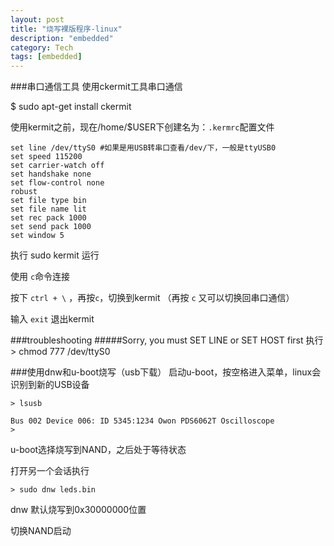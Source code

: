 ```yaml
---
layout: post
title: "烧写裸版程序-linux"
description: "embedded"
category: Tech
tags: [embedded]
---
```



###串口通信工具
使用ckermit工具串口通信

$ sudo apt-get install ckermit

使用kermit之前，现在/home/$USER下创建名为：`.kermrc`配置文件

```
set line /dev/ttyS0 #如果是用USB转串口查看/dev/下，一般是ttyUSB0
set speed 115200
set carrier-watch off
set handshake none
set flow-control none
robust
set file type bin
set file name lit
set rec pack 1000
set send pack 1000
set window 5
```

执行 sudo kermit 运行

使用 `c`命令连接

按下 `ctrl + \` ，再按`c`，切换到kermit （再按 `c` 又可以切换回串口通信）

输入 `exit` 退出kermit

###troubleshooting
#####Sorry, you must SET LINE or SET HOST first
执行 > chmod 777 /dev/ttyS0

###使用dnw和u-boot烧写（usb下载）
启动u-boot，按空格进入菜单，linux会识别到新的USB设备

```
> lsusb

Bus 002 Device 006: ID 5345:1234 Owon PDS6062T Oscilloscope
>
```

u-boot选择烧写到NAND，之后处于等待状态

打开另一个会话执行

```
> sudo dnw leds.bin
```
dnw 默认烧写到0x30000000位置

切换NAND启动